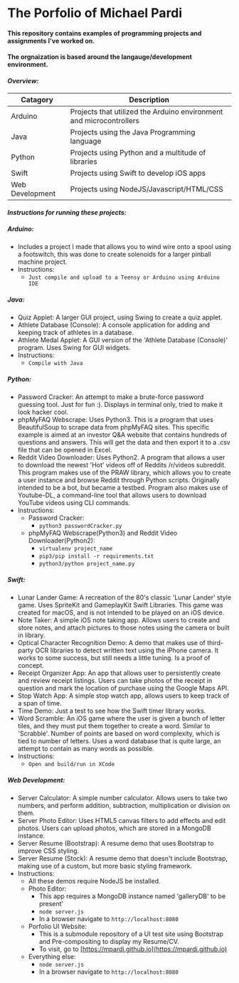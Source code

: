 # The Porfolio of Michael Pardi

#### This repository contains examples of programming projects and assignments I've worked on. 

#### The orgnaization is based around the langauge/development environment.

#### __*Overview:*__

| Catagory        | Description |
| ------------- |-------------|
| Arduino   | Projects that utilized the Arduino environment and microcontrollers|
| Java    | Projects using the Java Programming language    |
| Python | Projects using Python and a multitude of libraries   |
| Swift	| Projects using Swift to develop iOS apps|
| Web Development | Projects using NodeJS/Javascript/HTML/CSS	|

#### __*Instructions for running these projects:*__

##### Arduino:
- Includes a project I made that allows you to wind wire onto a spool using a footswitch, this was done to create solenoids for a larger pinball machine project.		
- Instructions:
	- `Just compile and upload to a Teensy or Arduino using Arduino IDE`

##### Java:
- Quiz Applet: A larger GUI project, using Swing to create a quiz applet. 
- Athlete Database (Console): A console application for adding and keeping track of athletes in a database.
- Athlete Medal Applet: A GUI version of the 'Athlete Database (Console)' program. Uses Swing for GUI widgets. 
- Instructions:
	- `Compile with Java`

##### Python:
- Password Cracker: An attempt to make a brute-force password guessing tool. Just for fun :). Displays in terminal only, tried to make it look hacker cool.
- phpMyFAQ Webscrape: Uses Python3. This is a program that uses BeautifulSoup to scrape data from phpMyFAQ sites. This specific example is aimed at an investor Q&A website that contains hundreds of questions and answers. This will get the data and then export it to a .csv file that can be opened in Excel.
- Reddit Video Downloader: Uses Python2. A program that allows a user to download the newest 'Hot' videos off of Reddits /r/videos subreddit. This program makes use of the PRAW library, which allows you to create a user instance and browse Reddit through Python scripts. Originally intended to be a bot, but became a testbed. Program also makes use of Youtube-DL, a command-line tool that allows users to download YouTube videos using CLI commands. 
- Instructions:
	- Password Cracker:
		- `python3 passwordCracker.py`
	- phpMyFAQ Webscrape(Python3) and Reddit Video Downloader(Python2):
		- `virtualenv project_name`
		- `pip3/pip install -r requirements.txt`
		- `python3/python project_name.py`

##### Swift:
- Lunar Lander Game: A recreation of the 80's classic 'Lunar Lander' style game. Uses SpriteKit and GameplayKit Swift Libraries. This game was created for macOS, and is not intended to be played on an iOS device.
- Note Taker: A simple iOS note taking app. Allows users to create and store notes, and attach pictures to those notes using the camera or built in library.
- Optical Character Recognition Demo: A demo that makes use of third-party OCR libraries to detect written text using the iPhone camera. It works to some success, but still needs a little tuning. Is a proof of concept.
- Receipt Organizer App: An app that allows user to persistently create and review receipt listings. Users can take photos of the receipt in question and mark the location of purchase using the Google Maps API.
- Stop Watch App: A simple stop watch app, allows users to keep track of a span of time.
- Time Demo: Just a test to see how the Swift timer library works.
- Word Scramble: An iOS game where the user is given a bunch of letter tiles, and they must put them together to create a word. Similar to 'Scrabble'. Number of points are based on word complexity, which is tied to number of letters. Uses a word database that is quite large, an attempt to contain as many words as possible. 
- Instructions:
	- `Open and build/run in XCode`
##### Web Development:
- Server Calculator: A simple number calculator. Allows users to take two numbers, and perform addition, subtraction, multiplication or division on them.
- Server Photo Editor: Uses HTML5 canvas filters to add effects and edit photos. Users can upload photos, which are stored in a MongoDB instance. 
- Server Resume (Bootstrap): A resume demo that uses Bootstrap to improve CSS styling.
- Server Resume (Stock): A resume demo that doesn't include Bootstrap, making use of a custom, but more basic styling framework.
- Instructions:
	- All these demos require NodeJS be installed.
	- Photo Editor:
		- This app requires a MongoDB instance named 'galleryDB' to be present'
		- `node server.js`
		- In a browser navigate to `http://localhost:8080`
	- Porfolio UI Website:
		- This is a submodule repository of a UI test site using Bootstrap and Pre-compositing to display my Resume/CV.
		- To visit, go to [https://mpardi.github.io](https://mpardi.github.io)
	- Everything else:
		- `node server.js`
		- In a browser navigate to `http://localhost:8080`



